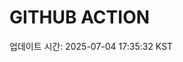 # GITHUB ACTION
  <!-- START_UPDATED_TIME -->
  업데이트 시간: 2025-07-04 17:35:32 KST
  <!-- END_UPDATED_TIME -->
